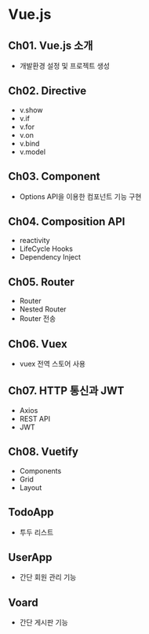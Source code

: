 # Vue.js

## Ch01. Vue.js 소개
- 개발환경 설정 및 프로젝트 생성

## Ch02. Directive
- v.show
- v.if
- v.for 
- v.on
- v.bind
- v.model

## Ch03. Component
- Options API을 이용한 컴포넌트 기능 구현

## Ch04. Composition API
- reactivity
- LifeCycle Hooks
- Dependency Inject

## Ch05. Router
- Router
- Nested Router 
- Router 전송

## Ch06. Vuex
- vuex 전역 스토어 사용

## Ch07. HTTP 통신과 JWT
- Axios
- REST API
- JWT

## Ch08. Vuetify
- Components
- Grid
- Layout

## TodoApp
- 투두 리스트

## UserApp
- 간단 회원 관리 기능 

## Voard
- 간단 게시판 기능 
